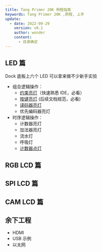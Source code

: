 ```yaml
---
title: Tang Primer 20K 例程指南
keywords: Tang Primer 20K ,例程, 上手
update:
  - date: 2022-09-29
    version: v0.1
    author: wonder
    content:
      - 目录确定
---
```


## LED 篇

Dock 底板上六个 LED 可以拿来做不少新手实验

- 组合逻辑操作：
  - [约束亮灯](./examples/assign_led.md)（快速熟悉 IDE，必看）
  - [按键亮灯](./examples/key_led_on.md) (后续文档规范，必看)
  - [译码器亮灯](./examples/decode_led_on.md)
  - 优先编码器亮灯
- 时序逻辑操作：
  - 计数器亮灯
  - 加法器亮灯
  - 流水灯
  - 呼吸灯
  - [计数器点灯](./examples/led.md) 

## RGB LCD 篇

## SPI LCD 篇

## CAM LCD 篇

## 余下工程

- HDMI
- USB 示例
- 以太网